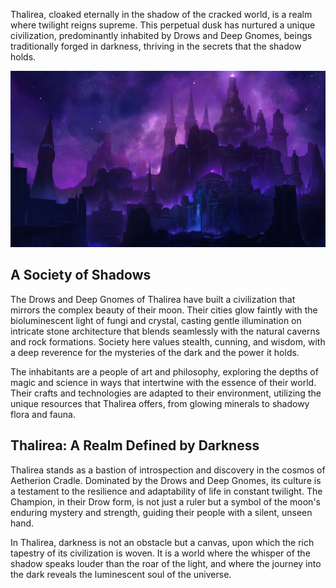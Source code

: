 Thalirea, cloaked eternally in the shadow of the cracked world, is a realm where twilight reigns supreme. This perpetual
dusk has nurtured a unique civilization, predominantly inhabited by Drows and Deep Gnomes, beings traditionally forged
in darkness, thriving in the secrets that the shadow holds.

![Thalirea](./images/capitial.webp)

## A Society of Shadows

The Drows and Deep Gnomes of Thalirea have built a civilization that mirrors the complex beauty of their moon. Their
cities glow faintly with the bioluminescent light of fungi and crystal, casting gentle illumination on intricate stone
architecture that blends seamlessly with the natural caverns and rock formations. Society here values stealth, cunning,
and wisdom, with a deep reverence for the mysteries of the dark and the power it holds.

The inhabitants are a people of art and philosophy, exploring the depths of magic and science in ways that intertwine
with the essence of their world. Their crafts and technologies are adapted to their environment, utilizing the unique
resources that Thalirea offers, from glowing minerals to shadowy flora and fauna.

## Thalirea: A Realm Defined by Darkness

Thalirea stands as a bastion of introspection and discovery in the cosmos of Aetherion Cradle. Dominated by the Drows
and Deep Gnomes, its culture is a testament to the resilience and adaptability of life in constant twilight. The
Champion, in their Drow form, is not just a ruler but a symbol of the moon's enduring mystery and strength, guiding
their people with a silent, unseen hand.

In Thalirea, darkness is not an obstacle but a canvas, upon which the rich tapestry of its civilization is woven. It is
a world where the whisper of the shadow speaks louder than the roar of the light, and where the journey into the dark
reveals the luminescent soul of the universe.
